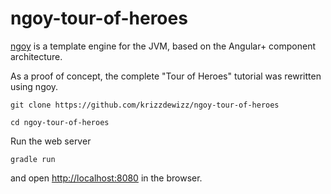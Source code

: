 # ngoy-tour-of-heroes

[ngoy](https://github.com/krizzdewizz/ngoy) is a template engine for the JVM, based on the Angular+ component architecture.

As a proof of concept, the complete "Tour of Heroes" tutorial was rewritten using ngoy.

```
git clone https://github.com/krizzdewizz/ngoy-tour-of-heroes
```

```
cd ngoy-tour-of-heroes
```


Run the web server

```
gradle run
```

and open [http://localhost:8080](http://localhost:8080) in the browser.

